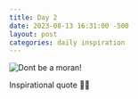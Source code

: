 ```yaml
---
title: Day 2
date: 2023-08-13 16:31:00 -500
layout: post
categories: daily inspiration
---
```


![Dont be a moran!](https://images.quicklinks.li/quotes/dont-be-a-moran.gif)

Inspirational quote 🦵🥹
